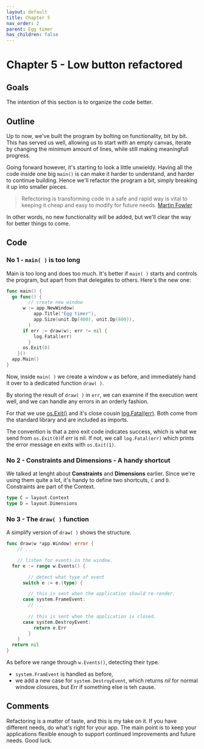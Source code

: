 ```yaml
---
layout: default
title: Chapter 5 
nav_order: 2
parent: Egg timer
has_children: false 
---
```


# Chapter 5 - Low button refactored

## Goals
The intention of this section is to organize the code better. 

## Outline

Up to now, we've built the program by bolting on functionality, bit by bit. This has served us well, allowing us to start with an empty canvas, iterate by changing the minimum amount of lines, while still making meaningfull progress.

Going forward however, it's starting to look a little unwieldy. Having all the code inside one big ```main()``` is can make it harder to understand, and harder to continue building. Hence we'll refactor the program a bit, simply breaking it up into smaller pieces. 
 
> Refectoring is transforming code in a safe and rapid way is vital to keeping it cheap and easy to modify for future needs. 
[Martin Fowler](https://martinfowler.com/books/refactoring.html)

In other words, no new functionality will be added, but we'll clear the way for better things to come. 

## Code

### No 1 - ```main( )``` is too long

Main is too long and does too much. It's better if ```main( )``` starts and controls the program, but apart from that delegates to others. Here's the new one:

```go
func main() {
  go func() {
		// create new window
	  w := app.NewWindow(
		  app.Title("Egg timer"),
		  app.Size(unit.Dp(400), unit.Dp(600)),
		)
	  if err := draw(w); err != nil {
		  log.Fatal(err)
		}
	  os.Exit(0)
	}()
  app.Main()
}
```

Now, inside ```main( )``` we create a window ```w``` as before, and immediately hand it over to a dedicated function ```draw( )```.

By storing the result of ```draw( )``` in ```err```, we can examine if the execution went well, and we can handle any errors in an orderly fashion.

For that we use [os.Exit()](https://pkg.go.dev/os?utm_source=gopls#Exit) and it's close cousin [log.Fatal(err)](https://pkg.go.dev/log?utm_source=gopls#Fatal). Both come from the standard library and are included as imports.

The convention is that a zero exit code indicates success, which is what we send from ```os.Exit(0)```if *err* is nil. If not, we call ```log.Fatal(err)``` which prints the error message en exits with ```os.Exit(1)```. 
  
### No 2 - Constraints and Dimensions - A handy shortcut

We talked at lenght about **Constraints** and **Dimensions** earlier. Since we're using them quite a lot, it's handy to define two shortcuts, ```C``` and ```D```. Constraints are part of the Context.

```go
type C = layout.Context
type D = layout.Dimensions
````



### No 3 - The ```draw( )``` function

A simplify version of ```draw( )``` shows the structure.

```go
func draw(w *app.Window) error {
    // ...

	// listen for events in the window.
  for e := range w.Events() {

		// detect what type of event
	  switch e := e.(type) {

		// this is sent when the application should re-render.
	  case system.FrameEvent:
        // ...
		
        // this is sent when the application is closed.
	  case system.DestroyEvent:
		  return e.Err
		}
	}
  return nil
}
```

As before we range through ```w.Events()```, detecting their type. 
 - ```system.FramEvent``` is handled as before, 
 - we add a new case for ```system.DestroyEvent```, which returns *nil* for normal window closures, but *Err* if something else is teh cause.

## Comments
Refactoring is a matter of taste, and this is my take on it. If you have different needs, do what's right for your app. The main point is to keep your applications flexible enough to support continued improvements and future needs. Good luck.